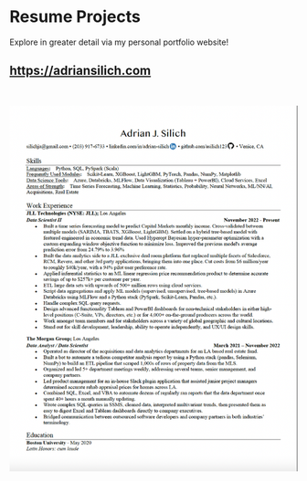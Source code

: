 # Resume Projects

Explore in greater detail via my personal portfolio website! 

## https://adriansilich.com

<br>

![Resume](https://github.com/asilich123/Resume_Projects/blob/main/Resume/Resume%20Photo.png)
